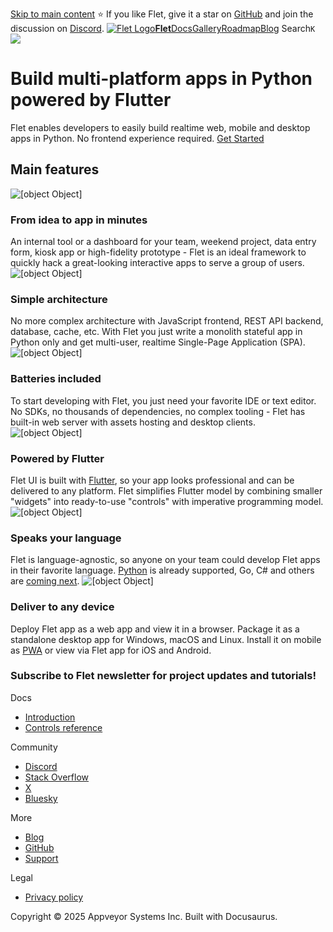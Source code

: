 [Skip to main content](https://flet.dev/#__docusaurus_skipToContent_fallback)
⭐️ If you like Flet, give it a star on [GitHub](https://github.com/flet-dev/flet) and join the discussion on [Discord](https://discord.gg/dzWXP8SHG8).
[![Flet Logo](https://flet.dev/img/logo.svg)**Flet**](https://flet.dev/)[Docs](https://flet.dev/docs/)[Gallery](https://flet.dev/gallery)[Roadmap](https://flet.dev/roadmap)[Blog](https://flet.dev/blog)
[](https://github.com/flet-dev/flet)
Search`K`
![](https://flet.dev/img/pages/home/flet-home.png)
# Build multi-platform apps in Python powered by Flutter
Flet enables developers to easily build realtime web, mobile and desktop apps in Python. No frontend experience required.
[Get Started](https://flet.dev/docs/)
## Main features
![\[object Object\]](https://flet.dev/img/pages/home/feature-bolt.svg)
### From idea to app in minutes
An internal tool or a dashboard for your team, weekend project, data entry form, kiosk app or high-fidelity prototype - Flet is an ideal framework to quickly hack a great-looking interactive apps to serve a group of users.
![\[object Object\]](https://flet.dev/img/pages/home/feature-house.svg)
### Simple architecture
No more complex architecture with JavaScript frontend, REST API backend, database, cache, etc. With Flet you just write a monolith stateful app in Python only and get multi-user, realtime Single-Page Application (SPA).
![\[object Object\]](https://flet.dev/img/pages/home/feature-battery.svg)
### Batteries included
To start developing with Flet, you just need your favorite IDE or text editor. No SDKs, no thousands of dependencies, no complex tooling - Flet has built-in web server with assets hosting and desktop clients.
![\[object Object\]](https://flet.dev/img/pages/home/feature-flutter.svg)
### Powered by Flutter
Flet UI is built with [Flutter](https://flutter.dev), so your app looks professional and can be delivered to any platform. Flet simplifies Flutter model by combining smaller "widgets" into ready-to-use "controls" with imperative programming model.
![\[object Object\]](https://flet.dev/img/pages/home/feature-language.svg)
### Speaks your language
Flet is language-agnostic, so anyone on your team could develop Flet apps in their favorite language. [Python](https://flet.dev/docs) is already supported, Go, C# and others are [coming next](https://flet.dev/roadmap).
![\[object Object\]](https://flet.dev/img/pages/home/feature-mobile.svg)
### Deliver to any device
Deploy Flet app as a web app and view it in a browser. Package it as a standalone desktop app for Windows, macOS and Linux. Install it on mobile as [PWA](https://web.dev/what-are-pwas/) or view via Flet app for iOS and Android.
### Subscribe to Flet newsletter for project updates and tutorials!
Docs
  * [Introduction](https://flet.dev/docs)
  * [Controls reference](https://flet.dev/docs/controls)


Community
  * [Discord](https://discord.gg/dzWXP8SHG8)
  * [Stack Overflow](https://stackoverflow.com/questions/tagged/flet)
  * [X](https://x.com/fletdev)
  * [Bluesky](https://bsky.app/profile/fletdev.bsky.social)


More
  * [Blog](https://flet.dev/blog)
  * [GitHub](https://github.com/flet-dev/flet)
  * [Support](https://flet.dev/support)


Legal
  * [Privacy policy](https://flet.dev/privacy-policy)


Copyright © 2025 Appveyor Systems Inc. Built with Docusaurus.
